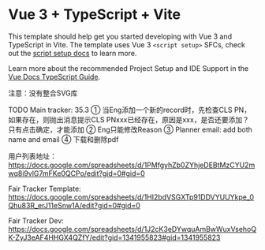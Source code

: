 # Vue 3 + TypeScript + Vite

This template should help get you started developing with Vue 3 and TypeScript in Vite. The template uses Vue 3 `<script setup>` SFCs, check out the [script setup docs](https://v3.vuejs.org/api/sfc-script-setup.html#sfc-script-setup) to learn more.

Learn more about the recommended Project Setup and IDE Support in the [Vue Docs TypeScript Guide](https://vuejs.org/guide/typescript/overview.html#project-setup).

注意：没有整合SVG库

TODO
Main tracker:
35.3
① 当Eng添加一个新的record时，先检查CLS PN，如果存在，则抛出消息提示CLS PNxxx已经存在，原因是xxx，是否还要添加？
只有点击确定，才能添加
② Eng只能修改Reason
③ Planner email: add both name and email
④ 下载和删除pdf

用户列表地址：
https://docs.google.com/spreadsheets/d/1PMfgyhZb0ZYhjeDEBtMzCYU2mwq8i9vlG7mFKe0QCPo/edit?gid=0#gid=0

Fair Tracker Template:
https://docs.google.com/spreadsheets/d/1HI2bdVSGXTp91DDVYUUYkpe_0Qhu83R_erJ11eSnw1A/edit?gid=0#gid=0

Fair Tracker Dev:
https://docs.google.com/spreadsheets/d/1J2cK3eDYwquAmBwWuxVsehoQK-ZyJ3eAF4HHGX4QZfY/edit?gid=1341955823#gid=1341955823